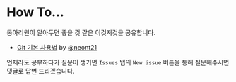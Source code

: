 How To...
===

동아리원이 알아두면 좋을 것 같은 이것저것을 공유합니다.

- [Git 기본 사용법](git) by [@neont21](https://github.com/neont21)

언제라도 공부하다가 질문이 생기면 `Issues` 탭의 `New issue` 버튼을 통해 질문해주시면 댓글로 답변 드리겠습니다.

